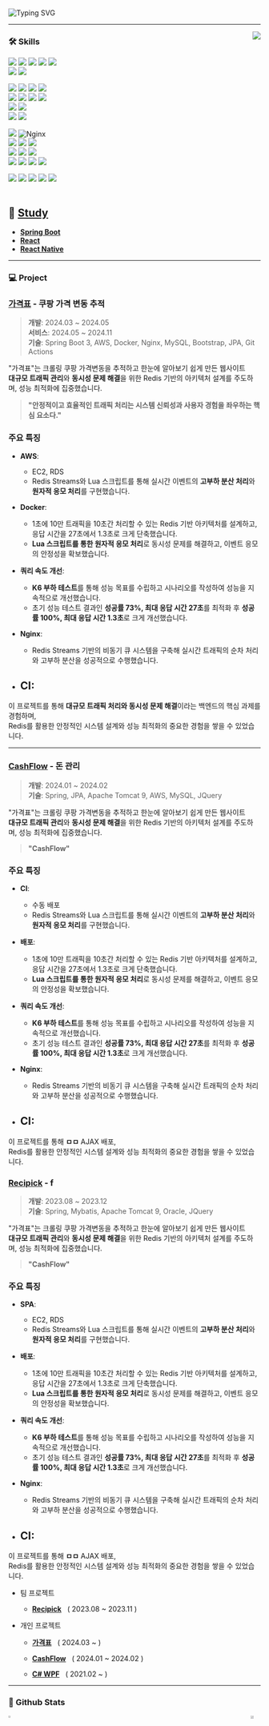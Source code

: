 <!-- 자기소개 시작 -->


<div>
<br>

 
![Typing SVG](https://readme-typing-svg.herokuapp.com?font=Indie+Flower&color=5cc4ef&size=30&center=true&lines=Hello+World+!&nbsp;+I'm+Lee+Gi-Young++&nbsp;&nbsp;&nbsp;)

<!--https://github.com/kyechan99/capsule-render
![header](https://capsule-render.vercel.app/api?type=cylinder&color=black&height=70&section=header&text=Study%Reference%Components&fontSize=16&&fontColor=FFFFFF&animation=fadeIn)
-->

</div>

* * *
<!-- 자기소개 끝 -->

<!-- 백준 알고리즘 레벨 시작 -->
<div align='right'>
   <div>
<!--     asdasd -->
   </div>
   <!--<h3><b>🔑 Algorithm Level 	&nbsp;	&nbsp;	&nbsp;	&nbsp;	&nbsp;	&nbsp;	&nbsp;	&nbsp;	&nbsp;</b></h3>-->
   <img align='right' src="http://mazassumnida.wtf/api/v2/generate_badge?boj=yi5oyu">



</div>
<!-- 백준 알고리즘 레벨 끝 -->

<!-- 교육사항 시작 
<div>
  <h3><b> :books: Education </b></h3>
  <h5> ⦁ 휴먼교육센터 Java, Spring기반 스마트웹&콘텐츠 풀스택 개발자 과정 2023.06 - 2023.12 </h5>
  <h5> ⦁ 남서울대학교 전자공학과 2012.03 - 2018.08 </h5>
</div>
</br>  
 교육사항 끝 -->

<!-- 기술스택 시작 -->
<div align='left'><h3><b>🛠 Skills </b></h3>

<!-- react-native, github action -->
<!-- front -->
<p>
<img src="https://img.shields.io/badge/html5-E34F26?style=flat-square&logo=html5&logoColor=white"> 
<img src="https://img.shields.io/badge/css3-1572B6?style=flat-square&logo=css3&logoColor=white"> 
<img src="https://img.shields.io/badge/javascript-F7DF1E?style=flat-square&logo=javascript&logoColor=black"> 
<img src="https://img.shields.io/badge/jquery-0769AD?style=flat-square&logo=jquery&logoColor=white"> 
<img src="https://img.shields.io/badge/bootstrap-7952B3?style=flat-square&logo=bootstrap&logoColor=white"><br>
<img src="https://img.shields.io/badge/react.js-61DAFB?style=flat-square&logo=react&logoColor=black">
<img src="https://img.shields.io/badge/React_Native-20232A?style=flat-square&logo=react&logoColor=61DAFB"/>

</p>
<p>
<img src="https://img.shields.io/badge/java-%23ED8B00.svg?style=flat-square&logo=openjdk&logoColor=white"/>
<img src="https://img.shields.io/badge/Spring Boot 3-6DB33F?style=flat-square&logo=Spring Boot&logoColor=white">
<!-- <img src="https://img.shields.io/badge/JPA-232F3E?style=flat-square&logo=Spreadshirt&logoColor=white"/> -->
<img src="https://img.shields.io/badge/Spring_Data_JPA-6DB33F?style=flat-square&logo=spring&logoColor=white"/>
<img src="https://img.shields.io/badge/thymeleaf-005F0F?style=flat-square&logo=thymeleaf&logoColor=white"><br>
<img src="https://img.shields.io/badge/Spring-6DB33F?style=flat-square&logo=Spring&logoColor=white">
<img src="https://img.shields.io/badge/JSP-black?style=flat-square&logo=java&logoColor=white"> 
<img src="https://img.shields.io/badge/Servlet-008CDD?style=flat-square&logo=Stripe&logoColor=white">
<!-- <img src="https://img.shields.io/badge/JSTL-007396?style=flat-square&logo=java&logoColor=white"/> -->
<!-- <img src="https://img.shields.io/badge/EL-007396?style=flat-square&logo=java&logoColor=white"/> -->
<img src="https://img.shields.io/badge/MyBatis-C41E25?style=flat-square&logo=Thunderbird&logoColor=white"/>
<br>
<img src="https://img.shields.io/badge/Maven-C71A36?style=flat-square&logo=apache-maven&logoColor=white"/>
<img src="https://img.shields.io/badge/Gradle-02303A?style=flat-square&logo=gradle&logoColor=white"/>
<!-- <img src="https://img.shields.io/badge/Mustache-724E58?style=flat-square&logo=mustache&logoColor=white"/> -->

<!-- <img src="https://img.shields.io/badge/AJAX-2E77BC?style=flat-square&logo=Betfair&logoColor=white"> -->
<!-- <img src="https://img.shields.io/badge/REST_API-004040?style=flat-square&logo=rest&logoColor=white"/> -->
<br>
<img src="https://img.shields.io/badge/C%23-239120?style=flat-square&logo=c-sharp&logoColor=white">
<img src="https://img.shields.io/badge/WPF-512BD4?style=flat-square&logo=.NET&logoColor=white"/>
<br>

</p>
<p>
<img src="https://img.shields.io/badge/Tomcat-F8DC75?style=flat-square&logo=Apache Tomcat&logoColor=black"/>
<img src="https://img.shields.io/badge/Nginx-009639?style=flat-square&logo=Nginx&logoColor=white" alt="Nginx"><br>
<img src="https://img.shields.io/badge/Docker-2496ED?style=flat-square&logo=docker&logoColor=white"/>
<img src="https://img.shields.io/badge/Travis%20CI-3EAAAF?style=flat-square&logo=travis-ci&logoColor=white">
<img src="https://img.shields.io/badge/GitHub_Actions-2088FF?style=flat-square&logo=github-actions&logoColor=white"/>

<br>
 <!-- db -->
<img src="https://img.shields.io/badge/Oracle-F80000?style=flat-square&logo=Oracle&logoColor=white"/>
<img src="https://img.shields.io/badge/Microsoft_SQL_Server-CC2927?style=flat-square&logo=Microsoft SQL Server&logoColor=white"/>
<img src="https://img.shields.io/badge/MySQL-4479A1?style=flat-square&logo=MySQL&logoColor=white"/>
<br>
<img src="https://img.shields.io/badge/AWS_EC2-232F3E?style=flat-square&logo=Amazon-AWS&logoColor=white">
<img src="https://img.shields.io/badge/AWS_RDS-232F3E?style=flat-square&logo=Amazon-AWS&logoColor=white">
<!-- <img src="https://img.shields.io/badge/Amazon_Linux-2023-232F3E?style=flat-square&logo=Amazon&logoColor=white"/> -->
<img src="https://img.shields.io/badge/Linux-FCC624?style=flat-square&logo=Linux&logoColor=black"/>
<img src="https://img.shields.io/badge/CentOS%207-262577?style=flat-square&logo=CentOS&logoColor=white">
</p>
<!-- -->

<!-- ide -->
<img src="https://img.shields.io/badge/IntelliJ_IDEA-000000?style=flat-square&logo=IntelliJ IDEA&logoColor=white"/>
<img src="https://img.shields.io/badge/VS%20Code-0078d7.svg?style=flat-square&logo=visual-studio-code&logoColor=white"/>
<img src="https://img.shields.io/badge/STS-6DB33F?style=flat-square&logo=Spring&logoColor=white">
<img src="https://img.shields.io/badge/Eclipse-2C2255?style=flat-square&logo=Eclipse IDE&logoColor=white"/>
<img src="https://img.shields.io/badge/Visual_Studio_2019-5C2D91?style=flat-square&logo=visual-studio&logoColor=white"/>
<!-- 
<img src="https://img.shields.io/badge/Android_Studio-3DDC84?style=flat-square&logo=android-studio&logoColor=white"/>
-->
<br>
<!-- 
<img src="https://img.shields.io/badge/Git-F05032?style=flat-square&logo=git&logoColor=white"/>
<img src="https://img.shields.io/badge/GitHub-181717?style=flat-square&logo=github&logoColor=white"/>
-->
<br>
<!-- <img src="https://img.shields.io/badge/Mermaid-0076BF?style=flat-square&logo=mermaid&logoColor=white"/> -->
<p>
</p>

<!--

<details>
<summary>
MarkUp
</summary>
 <br>

 [MarkDown](https://github.com/yi5oyu/Study/tree/main/Markdown)    
 [AsciiDoc](https://github.com/yi5oyu/Study/blob/main/SpringBoot/REST%20API/Testing/Spring%20REST%20Docs/AsciiDoc)
 
[이모지](https://github.com/ikatyang/emoji-cheat-sheet)<br>
[뱃지](https://github.com/Ileriayo/markdown-badges)

</details>

-->

<!-- <details> -->
<!-- <summary> -->
<!--  <img src="https://raw.githubusercontent.com/Tarikul-Islam-Anik/Animated-Fluent-Emojis/master/Emojis/Hand%20gestures/Eyes.png" alt="Eyes" width="2%" /> 배우고 있는 Skills
<!-- </summary> -->
<!--<img src="https://img.shields.io/badge/Spring_AI-6DB33F?style=flat-square&logo=spring&logoColor=white"/>

  <img src="https://img.shields.io/badge/Redis-DC382D?style=flat-square&logo=redis&logoColor=white"/>
  <!-- <img src="https://jwt.io/img/logo-asset.svg" height="20"> -->
<!--  <img src="https://img.shields.io/badge/Jenkins-CB3234?style=flat-square&logo=Jenkins&logoColor=white" alt="Jenkins">
<!-- <img src="https://img.shields.io/badge/Kotlin-7F52FF?style=flat-square&logo=kotlin&logoColor=white"> -->

<p>
</p>


<!--<img src="https://img.shields.io/badge/c++-00599C?style=flat-square&logo=c%2B%2B&logoColor=white"/>-->
<!--<img src="https://img.shields.io/badge/-Python-3776AB?style=flat-square&logo=Python&logoColor=white"/>-->

<!--<img src="https://img.shields.io/badge/Redis-DC382D?style=flat-square&logo=redis&logoColor=white"/> -->
<!--<img src="https://img.shields.io/badge/Spring_Data_Redis-6DB33F?style=flat-square&logo=spring&logoColor=white"/> -->
<!--<img src="https://img.shields.io/badge/PyCharm-000000?style=flat-square&logo=PyCharm&logoColor=white"/>-->


 ##  📖 [**Study**](https://github.com/yi5oyu/Study)
  - [**Spring Boot**](https://github.com/yi5oyu/Springboot)
  - [**React**](https://github.com/yi5oyu/react)
  - [**React Native**](https://github.com/yi5oyu/react-native)


<hr>

<h3><b> 💻 Project </b></h3>

### **[가격표](https://github.com/yi5oyu/pricetaglist)** - 쿠팡 가격 변동 추적
> **개발**: 2024.03 ~ 2024.05    
> **서비스**: 2024.05 ~ 2024.11   
> **기술**: Spring Boot 3, AWS, Docker, Nginx, MySQL, Bootstrap, JPA, Git Actions

"가격표"는 크롤링 쿠팡 가격변동을 추적하고 한눈에 알아보기 쉽게 만든 웹사이트     
**대규모 트래픽 관리**와 **동시성 문제 해결**을 위한 Redis 기반의 아키텍처 설계를 주도하며, 성능 최적화에 집중했습니다.

> **"안정적이고 효율적인 트래픽 처리는 시스템 신뢰성과 사용자 경험을 좌우하는 핵심 요소다."**

### 주요 특징
- **AWS**:
  - EC2, RDS
  - Redis Streams와 Lua 스크립트를 통해 실시간 이벤트의 **고부하 분산 처리**와 **원자적 응모 처리**를 구현했습니다.

- **Docker**:
  - 1초에 10만 트래픽을 10초간 처리할 수 있는 Redis 기반 아키텍처를 설계하고, 응답 시간을 27초에서 1.3초로 크게 단축했습니다.
  - **Lua 스크립트를 통한 원자적 응모 처리**로 동시성 문제를 해결하고, 이벤트 응모의 안정성을 확보했습니다.

- **쿼리 속도 개선**:
  - **K6 부하 테스트**를 통해 성능 목표를 수립하고 시나리오를 작성하여 성능을 지속적으로 개선했습니다.
  - 초기 성능 테스트 결과인 **성공률 73%, 최대 응답 시간 27초**를 최적화 후 **성공률 100%, 최대 응답 시간 1.3초**로 크게 개선했습니다.

- **Nginx**:
  - Redis Streams 기반의 비동기 큐 시스템을 구축해 실시간 트래픽의 순차 처리와 고부하 분산을 성공적으로 수행했습니다.

- **CI**:
  - 


이 프로젝트를 통해 **대규모 트래픽 처리와 동시성 문제 해결**이라는 백엔드의 핵심 과제를 경험하며,  
Redis를 활용한 안정적인 시스템 설계와 성능 최적화의 중요한 경험을 쌓을 수 있었습니다.

---

### **[CashFlow](https://github.com/yi5oyu/endpay)** - 돈 관리
> **개발**: 2024.01 ~ 2024.02    
> **기술**: Spring, JPA, Apache Tomcat 9, AWS, MySQL, JQuery

"가격표"는 크롤링 쿠팡 가격변동을 추적하고 한눈에 알아보기 쉽게 만든 웹사이트     
**대규모 트래픽 관리**와 **동시성 문제 해결**을 위한 Redis 기반의 아키텍처 설계를 주도하며, 성능 최적화에 집중했습니다.

> **"CashFlow"**

### 주요 특징
- **CI**:
  - 수동 배포
  - Redis Streams와 Lua 스크립트를 통해 실시간 이벤트의 **고부하 분산 처리**와 **원자적 응모 처리**를 구현했습니다.

- **배포**:
  - 1초에 10만 트래픽을 10초간 처리할 수 있는 Redis 기반 아키텍처를 설계하고, 응답 시간을 27초에서 1.3초로 크게 단축했습니다.
  - **Lua 스크립트를 통한 원자적 응모 처리**로 동시성 문제를 해결하고, 이벤트 응모의 안정성을 확보했습니다.

- **쿼리 속도 개선**:
  - **K6 부하 테스트**를 통해 성능 목표를 수립하고 시나리오를 작성하여 성능을 지속적으로 개선했습니다.
  - 초기 성능 테스트 결과인 **성공률 73%, 최대 응답 시간 27초**를 최적화 후 **성공률 100%, 최대 응답 시간 1.3초**로 크게 개선했습니다.

- **Nginx**:
  - Redis Streams 기반의 비동기 큐 시스템을 구축해 실시간 트래픽의 순차 처리와 고부하 분산을 성공적으로 수행했습니다.

- **CI**:
  - 


이 프로젝트를 통해 **ㅁㅁ** AJAX 배포,  
Redis를 활용한 안정적인 시스템 설계와 성능 최적화의 중요한 경험을 쌓을 수 있었습니다.

### **[Recipick](https://github.com/yi5oyu/FOOD)** - f
> **개발**: 2023.08 ~ 2023.12    
> **기술**: Spring, Mybatis, Apache Tomcat 9, Oracle, JQuery

"가격표"는 크롤링 쿠팡 가격변동을 추적하고 한눈에 알아보기 쉽게 만든 웹사이트     
**대규모 트래픽 관리**와 **동시성 문제 해결**을 위한 Redis 기반의 아키텍처 설계를 주도하며, 성능 최적화에 집중했습니다.

> **"CashFlow"**

### 주요 특징
- **SPA**:
  - EC2, RDS
  - Redis Streams와 Lua 스크립트를 통해 실시간 이벤트의 **고부하 분산 처리**와 **원자적 응모 처리**를 구현했습니다.

- **배포**:
  - 1초에 10만 트래픽을 10초간 처리할 수 있는 Redis 기반 아키텍처를 설계하고, 응답 시간을 27초에서 1.3초로 크게 단축했습니다.
  - **Lua 스크립트를 통한 원자적 응모 처리**로 동시성 문제를 해결하고, 이벤트 응모의 안정성을 확보했습니다.

- **쿼리 속도 개선**:
  - **K6 부하 테스트**를 통해 성능 목표를 수립하고 시나리오를 작성하여 성능을 지속적으로 개선했습니다.
  - 초기 성능 테스트 결과인 **성공률 73%, 최대 응답 시간 27초**를 최적화 후 **성공률 100%, 최대 응답 시간 1.3초**로 크게 개선했습니다.

- **Nginx**:
  - Redis Streams 기반의 비동기 큐 시스템을 구축해 실시간 트래픽의 순차 처리와 고부하 분산을 성공적으로 수행했습니다.

- **CI**:
  - 


이 프로젝트를 통해 **ㅁㅁ** AJAX 배포,  
Redis를 활용한 안정적인 시스템 설계와 성능 최적화의 중요한 경험을 쌓을 수 있었습니다.

- 팀 프로젝트
  - [**Recipick**](https://github.com/yi5oyu/FOOD)&nbsp;&nbsp;&nbsp;( 2023.08 ~ 2023.11 )

- 개인 프로젝트
  * [**가격표**](https://github.com/yi5oyu/pricetaglist)&nbsp;&nbsp;&nbsp;( 2024.03 ~ )
  * [**CashFlow**](https://github.com/yi5oyu/endpay)&nbsp;&nbsp;&nbsp;( 2024.01 ~ 2024.02 )
 

  * [**C# WPF**](https://github.com/yi5oyu/WPFMVVM)&nbsp;&nbsp;&nbsp;( 2021.02 ~ )

    

<hr>
<!-- https://simpleicons.org/?q=java -->
<!-- 기술블로그 끝 -->

<!-- 연락처 시작 -->
<!--
### 📫 How to reach me
<!-- - 링크드인: https://www.linkedin.com/in/moonhy7
 - 포트폴리오: https://spotty-macaroni-115.notion.site/d38ee94211e34c00964a75961a0d4237
- 이력서: https://drive.google.com/file/d/1ELoJM-sUGDQsZAJgvzK_5ZspCIkd0N6BCNG8--pPWQg/view
- 이메일: yi5oyu@gmail.com
-->
<!-- 연락처 끝 -->

<h3><b> 🔭 Github Stats </b></h3>

<div style="display: flex; justify-content: space-between;">
    <a href="https://github.com/yi5oyu/github-readme-stats">
        <img src="https://github-readme-stats.vercel.app/api/top-langs/?username=yi5oyu&layout=compact&show_icons=true&theme=dracula" width=43% />
    </a>
    <a href="https://github.com/yi5oyu/github-readme-stats">
        <img src="https://github-readme-stats.vercel.app/api?username=yi5oyu&show_icons=true&theme=radical" width=56.5% />
    </a>
</div>
<!--
[![Hits](https://hits.seeyoufarm.com/api/count/incr/badge.svg?url=https%3A%2F%2Fgithub.com%2Fyi5oyu%2Fhit-counter&count_bg=%2379C83D&title_bg=%23555555&icon=&icon_color=%23E7E7E7&title=hits&edge_flat=false)](https://hits.seeyoufarm.com)
 [![hits](https://hits.seeyoufarm.com/api/count/incr/badge.svg?url=https%3A%2F%2Fgithub.com%2Fyi5oyu&count_bg=%237A7A7A&title_bg=%23FFADCC&icon=reverbnation.svg&icon_color=%23FF0000&title=hits&edge_flat=false)](https://hits.seeyoufarm.com) 
![followers](https://img.shields.io/github/followers/yi5oyu?style=social)
-->




<!--
**yi5oyu/yi5oyu** is a ✨ _special_ ✨ repository because its `README.md` (this file) appears on your GitHub profile.

Here are some ideas to get you started:

- 🔭 I’m currently working on ...
- 🌱 I’m currently learning ...
- 👯 I’m looking to collaborate on ...
- 🤔 I’m looking for help with ...
- 💬 Ask me about ...
- 📫 How to reach me: ...
- 😄 Pronouns: ...
- ⚡ Fun fact: ...
-->
